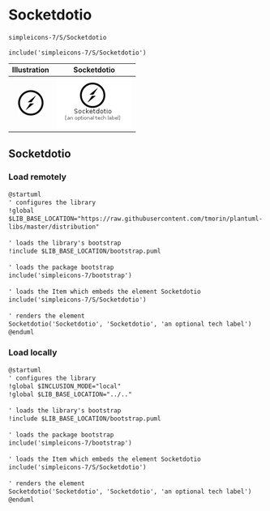 # Socketdotio


```text
simpleicons-7/S/Socketdotio
```

```text
include('simpleicons-7/S/Socketdotio')
```



| Illustration | Socketdotio |
| :---: | :---: |
| ![illustration for Illustration](../../simpleicons-7/S/Socketdotio.png) | ![illustration for Socketdotio](../../simpleicons-7/S/Socketdotio.Local.png) |




## Socketdotio

### Load remotely
```plantuml
@startuml
' configures the library
!global $LIB_BASE_LOCATION="https://raw.githubusercontent.com/tmorin/plantuml-libs/master/distribution"

' loads the library's bootstrap
!include $LIB_BASE_LOCATION/bootstrap.puml

' loads the package bootstrap
include('simpleicons-7/bootstrap')

' loads the Item which embeds the element Socketdotio
include('simpleicons-7/S/Socketdotio')

' renders the element
Socketdotio('Socketdotio', 'Socketdotio', 'an optional tech label')
@enduml
```

### Load locally
```plantuml
@startuml
' configures the library
!global $INCLUSION_MODE="local"
!global $LIB_BASE_LOCATION="../.."

' loads the library's bootstrap
!include $LIB_BASE_LOCATION/bootstrap.puml

' loads the package bootstrap
include('simpleicons-7/bootstrap')

' loads the Item which embeds the element Socketdotio
include('simpleicons-7/S/Socketdotio')

' renders the element
Socketdotio('Socketdotio', 'Socketdotio', 'an optional tech label')
@enduml
```

